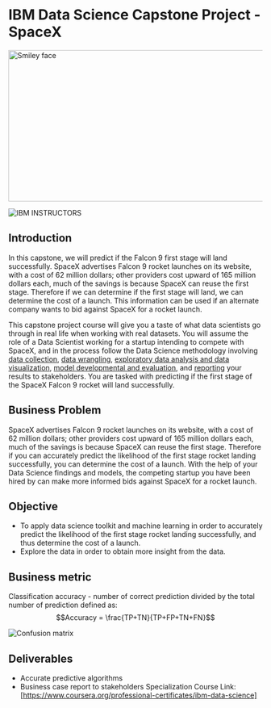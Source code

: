 # IBM Data Science Capstone Project - SpaceX

<img src="https://i.imgur.com/YCFnjvg.png" alt="Smiley face" height="300" width="600">

![IBM](http://i.imgur.com/Qktqnu1.png) INSTRUCTORS


## Introduction

In this capstone, we will predict if the Falcon 9 first stage will land successfully. SpaceX advertises Falcon 9 rocket launches on its website, with a cost of 62 million dollars; other providers cost upward of 165 million dollars each, much of the savings is because SpaceX can reuse the first stage. Therefore if we can determine if the first stage will land, we can determine the cost of a launch. This information can be used if an alternate company wants to bid against SpaceX for a rocket launch. 

This capstone project course will give you a taste of what data scientists go through in real life when working with real datasets. You will assume the role of a Data Scientist working for a startup intending to compete with SpaceX, and in the process follow the Data Science methodology involving [data collection](https://github.com/vishalorsu/IBM-Data-Science-Capstone-Project/blob/main/jupyter-labs-spacex-data-collection-api.ipynb), [data wrangling](https://github.com/vishalorsu/IBM-Data-Science-Capstone-Project/blob/main/labs-jupyter-spacex-Data%20wrangling.ipynb), [exploratory data analysis and data visualization](https://github.com/vishalorsu/IBM-Data-Science-Capstone-Project/blob/main/edadataviz.ipynb), [model developmental and evaluation](https://github.com/vishalorsu/IBM-Data-Science-Capstone-Project/blob/main/SpaceX_Machine%20Learning%20Prediction_Part_5.ipynb), and [reporting](https://github.com/vishalorsu/IBM-Data-Science-Capstone-SpaceX/blob/main/Winning%20Space%20Race%20with%20Data%20Science.pdf) your results to stakeholders. You are tasked with predicting if the first stage of the SpaceX Falcon 9 rocket will land successfully. 

## Business Problem
SpaceX advertises Falcon 9 rocket launches on its website, with a cost of 62 million dollars; other providers cost upward of 165 million dollars each, much of the savings is because SpaceX can reuse the first stage. Therefore if you can accurately predict the likelihood of the first stage rocket landing successfully, you can determine the cost of a launch. With the help of your Data Science findings and models, the competing startup you have been hired by can make more informed bids against SpaceX for a rocket launch. 

## Objective
- To apply data science toolkit and machine learning in order to accurately predict the likelihood of the first stage rocket landing successfully, and thus determine the cost of a launch.
- Explore the data in order to obtain more insight from the data.

## Business metric
Classification accuracy - number of correct prediction divided by the total number of prediction defined as:
$$Accuracy = \frac{TP+TN}{TP+FP+TN+FN}$$

![Confusion matrix](https://github.com/chuksoo/IBM-Data-Science-Capstone-SpaceX/blob/main/Plots/Confusion%20matrix.PNG)

## Deliverables
- Accurate predictive algorithms
- Business case report to stakeholders
Specialization Course Link: [https://www.coursera.org/professional-certificates/ibm-data-science]
